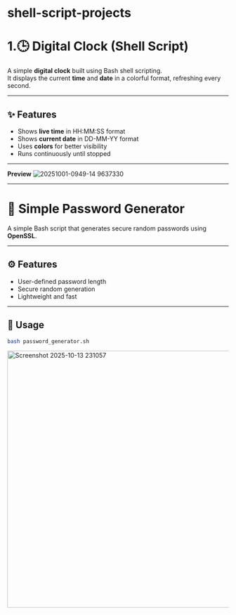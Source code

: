 # shell-script-projects

# 1.🕒 Digital Clock (Shell Script)

A simple **digital clock** built using Bash shell scripting.  
It displays the current **time** and **date** in a colorful format, refreshing every second.

---

## ✨ Features
- Shows **live time** in HH:MM:SS format
- Shows **current date** in DD-MM-YY format
- Uses **colors** for better visibility
- Runs continuously until stopped
  
---

  **Preview**
  ![20251001-0949-14 9637330](https://github.com/user-attachments/assets/749e8606-9d16-4c1c-b79b-1dd66926a880) 

---

# 🔐 Simple Password Generator

A simple Bash script that generates secure random passwords using **OpenSSL**.

---

## ⚙️ Features
- User-defined password length  
- Secure random generation  
- Lightweight and fast  

---

## 🚀 Usage
```bash
bash password_generator.sh
```

<img width="1754" height="585" alt="Screenshot 2025-10-13 231057" src="https://github.com/user-attachments/assets/57a5fbf8-62f8-48f1-8c78-f1cae3262bf4" />



